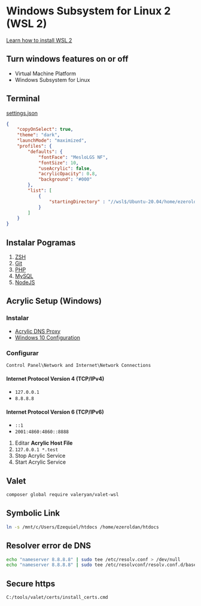# Windows Subsystem for Linux 2 (WSL 2)

[Learn how to install WSL 2](https://www.youtube.com/watch?v=ilKQHAFeQR0)  

## Turn windows features on or off
- Virtual Machine Platform
- Windows Subsystem for Linux

## Terminal

[settings.json](https://github.com/microsoft/terminal/blob/master/doc/cascadia/SettingsSchema.md)  

```JSON
{
    "copyOnSelect": true,
    "theme": "dark",
    "launchMode": "maximized",
    "profiles": {
        "defaults": {
            "fontFace": "MesloLGS NF",
            "fontSize": 10,
            "useAcrylic": false,
            "acrylicOpacity": 0.8,
            "background": "#000"
        },
        "list": [
            {
                "startingDirectory" : "//wsl$/Ubuntu-20.04/home/ezeroldan"
            }
        ]
    }
}
```
## Instalar Pogramas
1. [ZSH](./zsh.md)
2. [Git](./git.md)
3. [PHP](./php.md)
4. [MySQL](./mysql.md)
5. [NodeJS](./nodejs.php)

## Acrylic Setup (Windows)

### Instalar
- [Acrylic DNS Proxy](http://mayakron.altervista.org/wikibase/show.php?id=AcrylicHome)
- [Windows 10 Configuration](https://mayakron.altervista.org/support/acrylic/Windows10Configuration.htm)

### Configurar
`Control Panel\Network and Internet\Network Connections`  

#### Internet Protocol Version 4 (TCP/IPv4)
- `127.0.0.1`
- `8.8.8.8`

#### Internet Protocol Version 6 (TCP/IPv6)
- `::1`
- `2001:4860:4860::8888`

1. Editar **Acrylic Host File**
2. `127.0.0.1 *.test`
3. Stop Acrylic Service
4. Start Acrylic Service

## Valet
```bash
composer global require valeryan/valet-wsl
```

## Symbolic Link
```bash
ln -s /mnt/c/Users/Ezequiel/htdocs /home/ezeroldan/htdocs
```

## Resolver error de DNS
```bash
echo "nameserver 8.8.8.8" | sudo tee /etc/resolv.conf > /dev/null
echo "nameserver 8.8.8.8" | sudo tee /etc/resolvconf/resolv.conf.d/base > /dev/null
```

## Secure https
`C:/tools/valet/certs/install_certs.cmd`


